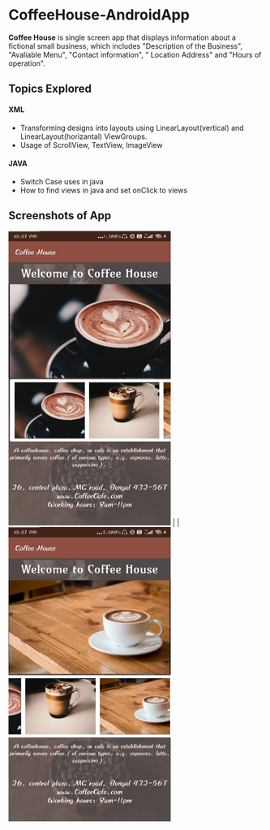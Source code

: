 # CoffeeHouse-AndroidApp

**Coffee House** is single screen app that displays information about a fictional small business, which includes 
"Description of the Business", "Avaliable Menu", "Contact information", " Location Address" and "Hours of operation".

## Topics Explored
#### XML
<ul>
<li> Transforming designs into layouts using LinearLayout(vertical) and LinearLayout(horizantal) ViewGroups.</li>
<li> Usage of ScrollView, TextView, ImageView </li>
</ul>
<h4> JAVA </h4>
<ul>
<li> Switch Case uses in java </li>
<li> How to find views in java and set onClick to views </li>
</ul>

## Screenshots of App
<img src="https://github.com/manjirikolte/CoffeeHouse-AndroidApp/blob/master/CoffeeHouse%20ScreenShot1.jpg" width="320" height="580">   |    |  <img src="https://github.com/manjirikolte/CoffeeHouse-AndroidApp/blob/master/CoffeeHouse%20ScreenShot2.jpg" width="320" height="580">
 

